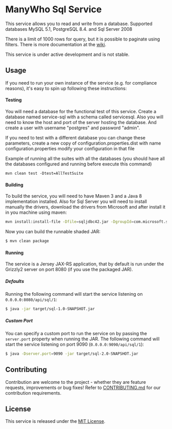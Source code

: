 ManyWho Sql Service
===================

This service allows you to read and write from a database.
Supported databases MySQL 5.1, PostgreSQL 8.4. and Sql Server 2008

There is a limit of 1000 rows for query, but it is possible to paginate using filters.
There is more documentation at the [wiki](https://github.com/manywho/service-sql/wiki). 

This service is under active development and is not stable.


## Usage

If you need to run your own instance of the service (e.g. for compliance reasons), it's easy to spin up following these
instructions:

#### Testing

You will need a database for the functional test of this service.
Create a database named service-sql with a schema called servicesql.
Also you will need to know the host and port of the server hosting the database.
And create a user with username "postgres" and password "admin".

If you need to test with a different database you can change these parameters, create a new copy of configuration.properties.dist with name configuration.properties
modify your configuration in that file


Example of running all the suites with all the databases (you should have all the databases configured and running before execute this command)

````
mvn clean test -Dtest=AllTestSuite
````

#### Building

To build the service, you will need to have Maven 3 and a Java 8 implementation installed.
Also for Sql Server you will need to install manually the drivers, download the drivers from
Microsoft and after install it in you machine using maven:

```bash
mvn install:install-file -Dfile=sqljdbc42.jar -DgroupId=com.microsoft.sqlserver -DartifactId=sqljdbc4 -Dversion=4.2 -Dpackaging=jar
```

Now you can build the runnable shaded JAR:

```bash
$ mvn clean package
```

#### Running

The service is a Jersey JAX-RS application, that by default is run under the Grizzly2 server on port 8080 (if you use 
the packaged JAR).


##### Defaults

Running the following command will start the service listening on `0.0.0.0:8080/api/sql/1`:

```bash
$ java -jar target/sql-1.0-SNAPSHOT.jar
```

##### Custom Port

You can specify a custom port to run the service on by passing the `server.port` property when running the JAR. The
following command will start the service listening on port 9090 (`0.0.0.0:9090/api/sql/1`):

```bash
$ java -Dserver.port=9090 -jar target/sql-2.0-SNAPSHOT.jar
```

## Contributing

Contribution are welcome to the project - whether they are feature requests, improvements or bug fixes! Refer to 
[CONTRIBUTING.md](CONTRIBUTING.md) for our contribution requirements.

## License

This service is released under the [MIT License](http://opensource.org/licenses/mit-license.php).